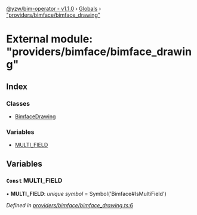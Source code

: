 [@yzw/bim-operator - v1.1.0](../README.md) › [Globals](../globals.md) › ["providers/bimface/bimface_drawing"](_providers_bimface_bimface_drawing_.md)

# External module: "providers/bimface/bimface_drawing"

## Index

### Classes

* [BimfaceDrawing](../classes/_providers_bimface_bimface_drawing_.bimfacedrawing.md)

### Variables

* [MULTI_FIELD](_providers_bimface_bimface_drawing_.md#const-multi_field)

## Variables

### `Const` MULTI_FIELD

• **MULTI_FIELD**: *unique symbol* =  Symbol('Bimface#IsMultiField')

*Defined in [providers/bimface/bimface_drawing.ts:6](https://github.com/youkaisteve/bim-operator/blob/0268664/src/providers/bimface/bimface_drawing.ts#L6)*
